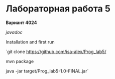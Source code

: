 # Лабораторная работа 5

**Вариант 4024**

*javadoc*

Installation and first run

`git clone https://github.com/isa-alex/Prog_lab5/ 

mvn package

java -jar target/Prog_lab5-1.0-FINAL.jar`
